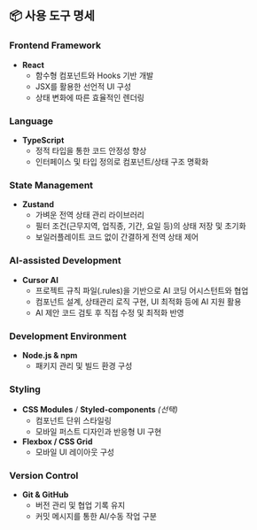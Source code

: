 ## 📦 사용 도구 명세

### Frontend Framework
- **React**  
  - 함수형 컴포넌트와 Hooks 기반 개발
  - JSX를 활용한 선언적 UI 구성
  - 상태 변화에 따른 효율적인 렌더링

### Language
- **TypeScript**  
  - 정적 타입을 통한 코드 안정성 향상
  - 인터페이스 및 타입 정의로 컴포넌트/상태 구조 명확화

### State Management
- **Zustand**  
  - 가벼운 전역 상태 관리 라이브러리
  - 필터 조건(근무지역, 업직종, 기간, 요일 등)의 상태 저장 및 초기화
  - 보일러플레이트 코드 없이 간결하게 전역 상태 제어

### AI-assisted Development
- **Cursor AI**  
  - 프로젝트 규칙 파일(.rules)을 기반으로 AI 코딩 어시스턴트와 협업
  - 컴포넌트 설계, 상태관리 로직 구현, UI 최적화 등에 AI 지원 활용
  - AI 제안 코드 검토 후 직접 수정 및 최적화 반영

### Development Environment
- **Node.js & npm**  
  - 패키지 관리 및 빌드 환경 구성
  
### Styling
- **CSS Modules** / **Styled-components** *(선택)*  
  - 컴포넌트 단위 스타일링
  - 모바일 퍼스트 디자인과 반응형 UI 구현
- **Flexbox / CSS Grid**
  - 모바일 UI 레이아웃 구성

### Version Control
- **Git & GitHub**
  - 버전 관리 및 협업 기록 유지
  - 커밋 메시지를 통한 AI/수동 작업 구분
